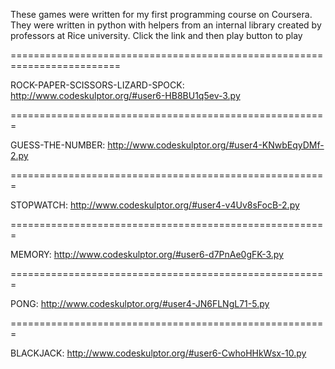 These games were written for my first programming course on Coursera. They were written in python with helpers from an internal library created by professors at Rice university. Click the link and then play button to play
                                                                         

=========================================================================

ROCK-PAPER-SCISSORS-LIZARD-SPOCK: http://www.codeskulptor.org/#user6-HB8BU1q5ev-3.py

=======================================================

GUESS-THE-NUMBER: http://www.codeskulptor.org/#user4-KNwbEqyDMf-2.py

=======================================================

STOPWATCH: http://www.codeskulptor.org/#user4-v4Uv8sFocB-2.py

=======================================================

MEMORY: http://www.codeskulptor.org/#user6-d7PnAe0gFK-3.py

=======================================================

PONG:  http://www.codeskulptor.org/#user4-JN6FLNgL71-5.py

=======================================================

BLACKJACK: http://www.codeskulptor.org/#user6-CwhoHHkWsx-10.py
